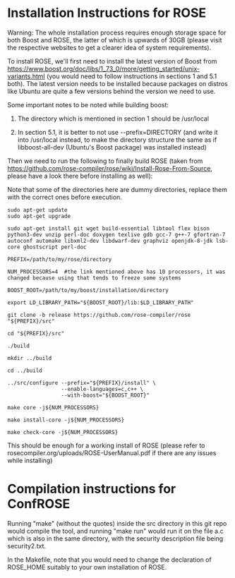 # Installation Instructions for ROSE

Warning: The whole installation process requires enough storage space for both Boost and ROSE, the latter of which is upwards of 30GB (please visit the respective websites to get a clearer idea of system requirements).

To install ROSE, we'll first need to install the latest version of Boost from https://www.boost.org/doc/libs/1_73_0/more/getting_started/unix-variants.html (you would need to follow instructions in sections 1 and 5.1 both). The latest version needs to be installed because packages on distros like Ubuntu are quite a few versions behind the version we need to use.

Some important notes to be noted while building boost: 

1. The directory which is mentioned in section 1 should be /usr/local

2. In section 5.1, it is better to not use --prefix=DIRECTORY (and write it into /usr/local instead, to make the directory structure the same as if libboost-all-dev (Ubuntu's Boost package) was installed instead)

Then we need to run the following to finally build ROSE (taken from https://github.com/rose-compiler/rose/wiki/Install-Rose-From-Source, please have a look there before installing as well):

Note that some of the directories here are dummy directories, replace them with the correct ones before execution.

    sudo apt-get update
    sudo apt-get upgrade
    
    sudo apt-get install git wget build-essential libtool flex bison python3-dev unzip perl-doc doxygen texlive gdb gcc-7 g++-7 gfortran-7 autoconf automake libxml2-dev libdwarf-dev graphviz openjdk-8-jdk lsb-core ghostscript perl-doc
    
    PREFIX=/path/to/my/rose/directory

    NUM_PROCESSORS=4  #the link mentioned above has 10 processors, it was changed because using that tends to freeze some systems
    
    BOOST_ROOT=/path/to/my/boost/installation/directory
    
    export LD_LIBRARY_PATH="${BOOST_ROOT}/lib:$LD_LIBRARY_PATH"
    
    git clone -b release https://github.com/rose-compiler/rose "${PREFIX}/src"
    
    cd "${PREFIX}/src"
    
    ./build
    
    mkdir ../build
    
    cd ../build
    
    ../src/configure --prefix="${PREFIX}/install" \
                     --enable-languages=c,c++ \
                     --with-boost="${BOOST_ROOT}"
    
    make core -j${NUM_PROCESSORS}
    
    make install-core -j${NUM_PROCESSORS}
    
    make check-core -j${NUM_PROCESSORS}

This should be enough for a working install of ROSE (please refer to rosecompiler.org/uploads/ROSE-UserManual.pdf if there are any issues while installing)

# Compilation instructions for ConfROSE

Running "make" (without the quotes) inside the src directory in this git repo would compile the tool, and running "make run" would run it on the file a.c which is also in the same directory, with the security description file being security2.txt.

In the Makefile, note that you would need to change the declaration of ROSE_HOME suitably to your own installation of ROSE. 
